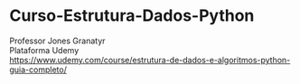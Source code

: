 # Curso-Estrutura-Dados-Python
Professor Jones Granatyr  
Plataforma Udemy  
https://www.udemy.com/course/estrutura-de-dados-e-algoritmos-python-guia-completo/
